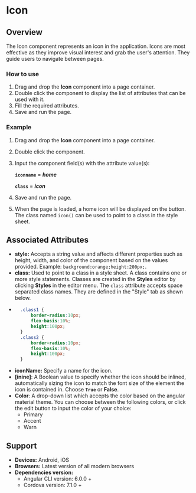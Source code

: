 # Icon

## Overview

The Icon component represents an icon in the application. Icons are most effective as they improve visual interest and grab the user's attention. They guide users to navigate between pages.

### How to use

1. Drag and drop the **Icon** component into a page container.
2. Double click the component to display the list of attributes that can be used with it.
3. Fill the required attributes.
4. Save and run the page.

### Example

1. Drag and drop the **Icon** component into a page container.
2. Double click the component.
3. Input the component field\(s\) with the attribute value\(s\):   

    **`iconname`** = _**home**_  

   **`class`** = _**icon**_

4. Save and run the page.
5. When the page is loaded, a home icon will be displayed on the button. The class named `icon()` can be used to point to a class in the style sheet.

## Associated Attributes

* **style:** Accepts a string value and affects different properties such as height, width, and color of the component based on the values provided. Example: `background:orange;height:200px;`.
* **class:** Used to point to a class in a style sheet. A class contains one or more style statements. Classes are created in the **Styles** editor by clicking  **Styles** in the editor menu. The `class` attribute accepts space separated class names. They are defined in the "Style" tab as shown below. 
* ```css
    .class1 {
        border-radius:10px;
        flex-basis:10%;
        height:100px;
    }
    .class2 {
        border-radius:10px;
        flex-basis:10%;
        height:100px;
    }
  ```
* **iconName:** Specify a name for the icon.
* **\[inine\]**:  A Boolean value to specify whether the icon should be inlined, automatically sizing the icon to match the font size of the element the icon is contained in. Choose **`True`** or **False**.
* **Color**: A drop-down list which accepts the color based on the angular material theme. You can choose between the following colors, or click the edit button to input the color of your choice:
  * Primary
  * Accent
  * Warn

## Support

* **Devices:** Android, iOS
* **Browsers:**  Latest version of all modern browsers
* **Dependencies version:** 
  * Angular CLI version: 6.0.0 + 
  * Cordova version: 7.1.0 +

